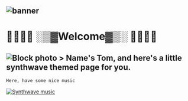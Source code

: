 ![banner](https://images.hdqwalls.com/download/vaporwave-zl-2560x1024.jpg)
---
# :mount_fuji::palm_tree::palm_tree::city_sunset: ░▒▓Welcome▓▒░ :city_sunset::palm_tree::palm_tree::mount_fuji:

![Block photo](https://64.media.tumblr.com/c78781059341f935206ed523c602108b/8f4b010d8b99bd92-80/s540x810/9fbf796270584b5b38dec6f33508b252268931ae.gifv) > **Name's Tom, and here's a little synthwave themed page for you.**
---
```
Here, have some nice music
```

[![Synthwave music](https://img.youtube.com/vi/zZdVwTjUtjg/0.jpg)](https://www.youtube.com/watch?v=zZdVwTjUtjg)
